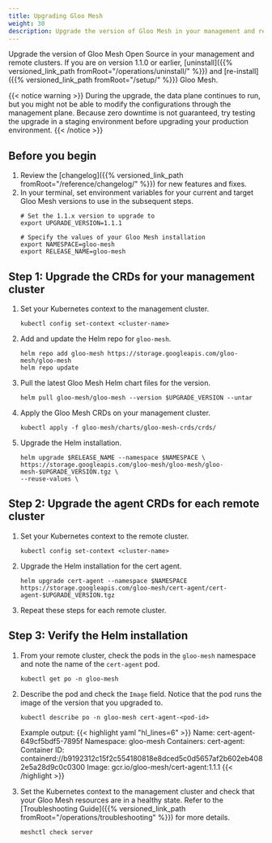 ```yaml
---
title: Upgrading Gloo Mesh
weight: 30
description: Upgrade the version of Gloo Mesh in your management and remote clusters
---
```


Upgrade the version of Gloo Mesh Open Source in your management and remote clusters. If you are on version 1.1.0 or earlier, [uninstall]({{% versioned_link_path fromRoot="/operations/uninstall/" %}}) and [re-install]({{% versioned_link_path fromRoot="/setup/" %}}) Gloo Mesh.

{{< notice warning >}}
During the upgrade, the data plane continues to run, but you might not be able to modify the configurations through the management plane. Because zero downtime is not guaranteed, try testing the upgrade in a staging environment before upgrading your production environment.
{{< /notice >}}

## Before you begin

1.  Review the [changelog]({{% versioned_link_path fromRoot="/reference/changelog/" %}}) for new features and fixes.
2.  In your terminal, set environment variables for your current and target Gloo Mesh versions to use in the subsequent steps.
    ```shell
    # Set the 1.1.x version to upgrade to
    export UPGRADE_VERSION=1.1.1

    # Specify the values of your Gloo Mesh installation
    export NAMESPACE=gloo-mesh
    export RELEASE_NAME=gloo-mesh
    ```

## Step 1: Upgrade the CRDs for your management cluster

1.  Set your Kubernetes context to the management cluster.
    ```shell
    kubectl config set-context <cluster-name>
    ```
2.  Add and update the Helm repo for `gloo-mesh`.
    ```shell
    helm repo add gloo-mesh https://storage.googleapis.com/gloo-mesh/gloo-mesh
    helm repo update
    ```
3.  Pull the latest Gloo Mesh Helm chart files for the version.
    ```shell
    helm pull gloo-mesh/gloo-mesh --version $UPGRADE_VERSION --untar
    ```
4.  Apply the Gloo Mesh CRDs on your management cluster. 
    ```shell
    kubectl apply -f gloo-mesh/charts/gloo-mesh-crds/crds/
    ```
5.  Upgrade the Helm installation.

    ```shell
    helm upgrade $RELEASE_NAME --namespace $NAMESPACE \
    https://storage.googleapis.com/gloo-mesh/gloo-mesh/gloo-mesh-$UPGRADE_VERSION.tgz \
    --reuse-values \
    ```

## Step 2: Upgrade the agent CRDs for each remote cluster

1.  Set your Kubernetes context to the remote cluster.
    ```shell
    kubectl config set-context <cluster-name>
    ```
2.  Upgrade the Helm installation for the cert agent.
    ```shell
    helm upgrade cert-agent --namespace $NAMESPACE https://storage.googleapis.com/gloo-mesh/cert-agent/cert-agent-$UPGRADE_VERSION.tgz
    ```
3.  Repeat these steps for each remote cluster.

## Step 3: Verify the Helm installation

1.  From your remote cluster, check the pods in the `gloo-mesh` namespace and note the name of the `cert-agent` pod.
    ```shell
    kubectl get po -n gloo-mesh
    ```
2.  Describe the pod and check the `Image` field. Notice that the pod runs the image of the version that you upgraded to.
    ```shell
    kubectl describe po -n gloo-mesh cert-agent-<pod-id>
    ```

    Example output:
    {{< highlight yaml "hl_lines=6" >}}
    Name:         cert-agent-649cf5bdf5-7895f
    Namespace:    gloo-mesh
    Containers:
    cert-agent:
        Container ID:  containerd://b9192312c15f2c554180818e8dced5c0d5657af2b602eb4082e5a28d9c0c0300
        Image:         gcr.io/gloo-mesh/cert-agent:1.1.1
    {{< /highlight >}}

3.  Set the Kubernetes context to the management cluster and check that your Gloo Mesh resources are in a healthy state. Refer to the [Troubleshooting Guide]({{% versioned_link_path fromRoot="/operations/troubleshooting" %}}) for more details.
    ```shell
    meshctl check server
    ```
